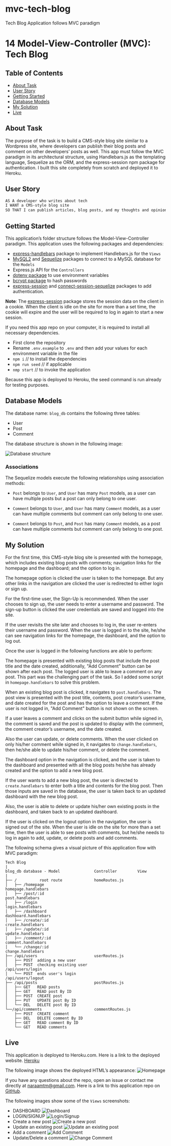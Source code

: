 # mvc-tech-blog

Tech Blog Application follows MVC paradigm

# 14 Model-View-Controller (MVC): Tech Blog

## Table of Contents 

- [About Task](#about-task)
- [User Story](#user-story)
- [Getting Started](#getting-started)
- [Database Models](#database-models)
- [My Solution](#my-solution)
- [Live](#live)

## About Task

The purpose of the task is to build a CMS-style blog site similar to a Wordpress site, where developers can publish their blog posts and comment on other developers’ posts as well. This app must follow the MVC paradigm in its architectural structure, using Handlebars.js as the templating language, Sequelize as the ORM, and the express-session npm package for authentication. I built this site completely from scratch and deployed it to Heroku.

## User Story

```md
AS A developer who writes about tech
I WANT a CMS-style blog site
SO THAT I can publish articles, blog posts, and my thoughts and opinions
```

## Getting Started

This application’s folder structure follows the Model-View-Controller paradigm. This application uses the following packages and dependencies: 
- [express-handlebars](https://www.npmjs.com/package/express-handlebars) package to implement Handlebars.js for the `Views`
- [MySQL2](https://www.npmjs.com/package/mysql2) and [Sequelize](https://www.npmjs.com/package/sequelize) packages to connect to a MySQL database for the `Models`
- Express.js API for the `Controllers`
- [dotenv package](https://www.npmjs.com/package/dotenv) to use environment variables
- [bcrypt package](https://www.npmjs.com/package/bcrypt) to hash passwords
- [express-session](https://www.npmjs.com/package/express-session) and [connect-session-sequelize](https://www.npmjs.com/package/connect-session-sequelize) packages to add authentication.

**Note**: The [express-session](https://www.npmjs.com/package/express-session) package stores the session data on the client in a cookie. When the client is idle on the site for more than a set time, the cookie will expire and the user will be required to log in again to start a new session. 

If you need this app repo on your computer, it is required to install all necessary dependencies.

- First clone the repository
- Rename `.env.example` to `.env` and then add your values for each environment variable in the file
- `npm i`             // to install the dependencies
- `npm run seed`      // if applicable
- `nmp start`         // to invoke the application

Because this app is deployed to Heroku, the seed command is run already for testing purposes. 

## Database Models

The database name: `blog_db` contains the following three tables:

- User
- Post
- Comment

The database structure is shown in the following image:

![Database structure](./assets/blog-database.png)

### Associations

The Sequelize models execute the following relationships using association methods:

* `Post` belongs to `User`, and `User` has many `Post` models, as a user can have multiple posts but a post can only belong to one user.

* `Comment` belongs to `User`, and `User` has many `Comment` models, as a user can have multiple comments but comment can only belong to one user.

* `Comment` belongs to `Post`, and `Post` has many `Comment` models, as a post can have multiple comments but comment can only belong to one post.

## My Solution

For the first time, this CMS-style blog site is presented with the homepage, which includes existing blog posts with comments; navigation links for the homepage and the dashboard; and the option to log in.

The homepage option is clicked the user is taken to the homepage. But any other links in the navigation are clicked the user is redirected to either login or sign up.

For the first-time user, the Sign-Up is recommended. When the user chooses to sign up, the user needs to enter a username and password. The sign-up button is clicked the user credentials are saved and logged into the site.

If the user revisits the site later and chooses to log in, the user re-enters their username and password. When the user is logged in to the site, he/she can see navigation links for the homepage, the dashboard, and the option to log out.

Once the user is logged in the following functions are able to perform:

The homepage is presented with existing blog posts that include the post title and the date created, additionally, "Add Comment" button can be shown after each post. The logged user is able to leave a comment on any post. This part was the challenging part of the task. So I added some script in `homepage.handlebars` to solve this problem.

When an existing blog post is clicked, it navigates to `post.handlebars`. The post view is presented with the post title, contents, post creator’s username, and date created for the post and has the option to leave a comment. If the user is not logged in, "Add Comment" button is not shown on the screen.

If a user leaves a comment and clicks on the submit button while signed in, the comment is saved and the post is updated to display with the comment, the comment creator’s username, and the date created.

Also the user can update, or delete comments. When the user clicked on only his/her comment while signed in, it navigates to `change.handlebars`, then he/she able to update his/her comment, or delete the comment.

The dashboard option in the navigation is clicked, and the user is taken to the dashboard and presented with all the blog posts he/she has already created and the option to add a new blog post.

If the user wants to add a new blog post, the user is directed to `create.handlebars` to enter both a title and contents for the blog post. Then those inputs are saved in the database, the user is taken back to an updated dashboard with the new blog post.

Also, the user is able to delete or update his/her own existing posts in the dashboard, and taken back to an updated dashboard.

If the user is clicked on the logout option in the navigation, the user is signed out of the site. When the user is idle on the site for more than a set time, then the user is able to see posts with comments, but he/she needs to log in again to add, update, or delete posts and add comments.

The following schema gives a visual picture of this application flow with MVC paradigm:

```                      
Tech Blog
|
blog_db database - Model               Controller         View  
|
├── /          root route              homeRoutes.js
│   ├── /homepage                                         homepage.handlebars
│   ├── /post/:id                                         post.handlebars  
│   ├── /login                                            login.handlebars
│   ├── /dashboard                                        dashboard.handlebars
│   ├── /create/:id                                       create.handlebars     
│   ├── /update/:id                                       update.handlebars
│   ├── /comment/:id                                      comment.handlebars
│   └── /change/:id                                       change.handlebars
├── /api/users                         userRoutes.js              
│   ├── POST  adding a new user           
│   ├── POST  checking existing user                      /api/users/login          
│   └── POST  ends user's login                           /api/users/logout 
├── /api/posts                         postRoutes.js                  
│   ├── GET   READ posts              
│   ├── GET   READ post By ID   
│   ├── POST  CREATE post               
│   ├── PUT   UPDATE post By ID               
│   └── DEL   DELETE post By ID
└──/api/comments                       commentRoutes.js
    ├── POST  CREATE comment
    ├── DEL   DELETE comment By ID  
    ├── GET   READ comment By ID                            
    └── GET   READ comments
```

## Live

This application is deployed to Heroku.com. Here is a link to the deployed website. [Heroku](https://the-tech-blog-mvc-structure.herokuapp.com/)

The following image shows the deployed HTML’s appearance: ![Homepage](./assets/tech-blog-homepage.png)

If you have any questions about the repo, open an issue or contact me directly at naraamtm@gmail.com. Here is a link to this application repo on [GitHub](https://github.com/Nara1469/mvc-tech-blog).

The following images show some of the `Views` screenshots: 
- DASHBOARD ![Dashboard](./assets/tech-blog-dashboard.png)
- LOGIN/SIGNUP ![Login/Signup](./assets/tech-blog-login-sign-up.png)
- Create a new post ![Create a new post](./assets/tech-blog-new.png)
- Update an existing post ![Update an existing post](./assets/tech-blog-update.png)
- Add a comment ![Add Comment](./assets/tech-blog-comment.png)
- Update/Delete a comment ![Change Comment](./assets/tech-blog-update-comment.png)